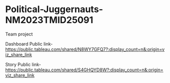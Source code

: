# Political-Juggernauts-NM2023TMID25091
Team project


Dashboard Public link- https://public.tableau.com/shared/N8WY7GFQ7?:display_count=n&:origin=viz_share_link

Story Public link- https://public.tableau.com/shared/S4GHQYD8W?:display_count=n&:origin=viz_share_link 
